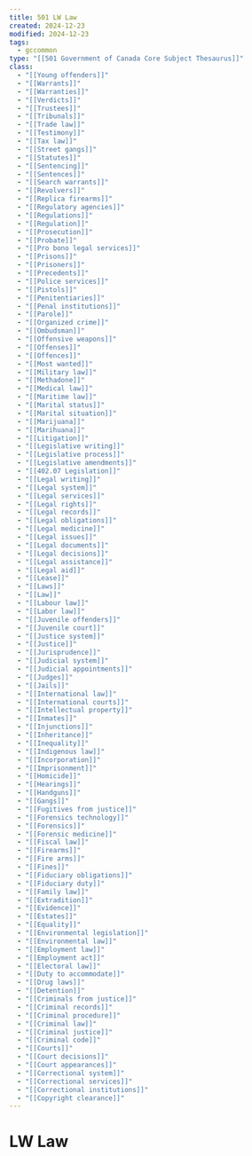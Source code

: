 ```yaml
---
title: 501 LW Law
created: 2024-12-23
modified: 2024-12-23
tags:
  - gccommon
type: "[[501 Government of Canada Core Subject Thesaurus]]"
class:
  - "[[Young offenders]]"
  - "[[Warrants]]"
  - "[[Warranties]]"
  - "[[Verdicts]]"
  - "[[Trustees]]"
  - "[[Tribunals]]"
  - "[[Trade law]]"
  - "[[Testimony]]"
  - "[[Tax law]]"
  - "[[Street gangs]]"
  - "[[Statutes]]"
  - "[[Sentencing]]"
  - "[[Sentences]]"
  - "[[Search warrants]]"
  - "[[Revolvers]]"
  - "[[Replica firearms]]"
  - "[[Regulatory agencies]]"
  - "[[Regulations]]"
  - "[[Regulation]]"
  - "[[Prosecution]]"
  - "[[Probate]]"
  - "[[Pro bono legal services]]"
  - "[[Prisons]]"
  - "[[Prisoners]]"
  - "[[Precedents]]"
  - "[[Police services]]"
  - "[[Pistols]]"
  - "[[Penitentiaries]]"
  - "[[Penal institutions]]"
  - "[[Parole]]"
  - "[[Organized crime]]"
  - "[[Ombudsman]]"
  - "[[Offensive weapons]]"
  - "[[Offenses]]"
  - "[[Offences]]"
  - "[[Most wanted]]"
  - "[[Military law]]"
  - "[[Methadone]]"
  - "[[Medical law]]"
  - "[[Maritime law]]"
  - "[[Marital status]]"
  - "[[Marital situation]]"
  - "[[Marijuana]]"
  - "[[Marihuana]]"
  - "[[Litigation]]"
  - "[[Legislative writing]]"
  - "[[Legislative process]]"
  - "[[Legislative amendments]]"
  - "[[402.07 Legislation]]"
  - "[[Legal writing]]"
  - "[[Legal system]]"
  - "[[Legal services]]"
  - "[[Legal rights]]"
  - "[[Legal records]]"
  - "[[Legal obligations]]"
  - "[[Legal medicine]]"
  - "[[Legal issues]]"
  - "[[Legal documents]]"
  - "[[Legal decisions]]"
  - "[[Legal assistance]]"
  - "[[Legal aid]]"
  - "[[Lease]]"
  - "[[Laws]]"
  - "[[Law]]"
  - "[[Labour law]]"
  - "[[Labor law]]"
  - "[[Juvenile offenders]]"
  - "[[Juvenile court]]"
  - "[[Justice system]]"
  - "[[Justice]]"
  - "[[Jurisprudence]]"
  - "[[Judicial system]]"
  - "[[Judicial appointments]]"
  - "[[Judges]]"
  - "[[Jails]]"
  - "[[International law]]"
  - "[[International courts]]"
  - "[[Intellectual property]]"
  - "[[Inmates]]"
  - "[[Injunctions]]"
  - "[[Inheritance]]"
  - "[[Inequality]]"
  - "[[Indigenous law]]"
  - "[[Incorporation]]"
  - "[[Imprisonment]]"
  - "[[Homicide]]"
  - "[[Hearings]]"
  - "[[Handguns]]"
  - "[[Gangs]]"
  - "[[Fugitives from justice]]"
  - "[[Forensics technology]]"
  - "[[Forensics]]"
  - "[[Forensic medicine]]"
  - "[[Fiscal law]]"
  - "[[Firearms]]"
  - "[[Fire arms]]"
  - "[[Fines]]"
  - "[[Fiduciary obligations]]"
  - "[[Fiduciary duty]]"
  - "[[Family law]]"
  - "[[Extradition]]"
  - "[[Evidence]]"
  - "[[Estates]]"
  - "[[Equality]]"
  - "[[Environmental legislation]]"
  - "[[Environmental law]]"
  - "[[Employment law]]"
  - "[[Employment act]]"
  - "[[Electoral law]]"
  - "[[Duty to accommodate]]"
  - "[[Drug laws]]"
  - "[[Detention]]"
  - "[[Criminals from justice]]"
  - "[[Criminal records]]"
  - "[[Criminal procedure]]"
  - "[[Criminal law]]"
  - "[[Criminal justice]]"
  - "[[Criminal code]]"
  - "[[Courts]]"
  - "[[Court decisions]]"
  - "[[Court appearances]]"
  - "[[Correctional system]]"
  - "[[Correctional services]]"
  - "[[Correctional institutions]]"
  - "[[Copyright clearance]]"
---
```

# LW Law
